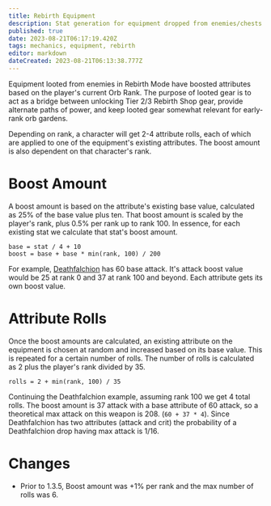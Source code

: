```yaml
---
title: Rebirth Equipment
description: Stat generation for equipment dropped from enemies/chests in Rebirth Mode
published: true
date: 2023-08-21T06:17:19.420Z
tags: mechanics, equipment, rebirth
editor: markdown
dateCreated: 2023-08-21T06:13:38.777Z
---
```


Equipment looted from enemies in Rebirth Mode have boosted attributes based on the player's current Orb Rank. The purpose of looted gear is to act as a bridge between unlocking Tier 2/3 Rebirth Shop gear, provide alternate paths of power, and keep looted gear somewhat relevant for early-rank orb gardens.

Depending on rank, a character will get 2-4 attribute rolls, each of which are applied to one of the equipment's existing attributes. The boost amount is also dependent on that character's rank.

# Boost Amount
A boost amount is based on the attribute's existing base value, calculated as 25% of the base value plus ten. That boost amount is scaled by the player's rank, plus 0.5% per rank up to rank 100. In essence, for each existing stat we calculate that stat's boost amount.

```
base = stat / 4 + 10
boost = base + base * min(rank, 100) / 200
```

For example, [Deathfalchion](/items/deathfalchion) has 60 base attack. It's attack boost value would be 25 at rank 0 and 37 at rank 100 and beyond. Each attribute gets its own boost value.

# Attribute Rolls
Once the boost amounts are calculated, an existing attribute on the equipment is chosen at random and increased based on its base value. This is repeated for a certain number of rolls. The number of rolls is calculated as 2 plus the player's rank divided by 35.

```
rolls = 2 + min(rank, 100) / 35
```

Continuing the Deathfalchion example, assuming rank 100 we get 4 total rolls. The boost amount is 37 attack with a base attribute of 60 attack, so a theoretical max attack on this weapon is 208. (`60 + 37 * 4`). Since Deathfalchion has two attributes (attack and crit) the probability of a Deathfalchion drop having max attack is 1/16. 

# Changes
* Prior to 1.3.5, Boost amount was +1% per rank and the max number of rolls was 6.